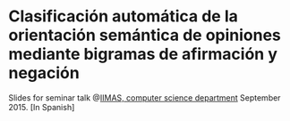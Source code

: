 # Clasificación automática de la orientación semántica de opiniones mediante bigramas de afirmación y negación
Slides for seminar talk @[IIMAS, computer science department](https://www.iimas.unam.mx/) September 2015. [In Spanish]
